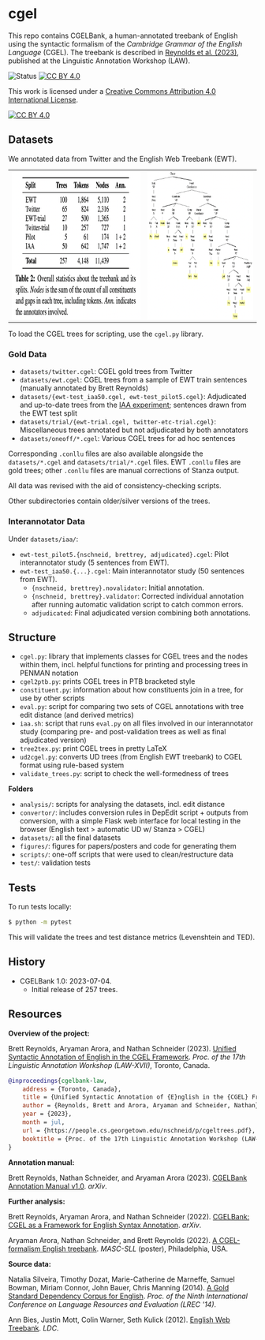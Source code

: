 # cgel

This repo contains CGELBank, a human-annotated treebank of English using the syntactic formalism of the *Cambridge Grammar of the English Language* (CGEL). The treebank is described in [Reynolds et al. (2023)](https://people.cs.georgetown.edu/nschneid/p/cgeltrees.pdf), published at the Linguistic Annotation Workshop (LAW).

![Status](https://github.com/nert-nlp/cgel/actions/workflows/validate.yml/badge.svg) [![CC BY 4.0][cc-by-shield]][cc-by]

This work is licensed under a
[Creative Commons Attribution 4.0 International License][cc-by].

[![CC BY 4.0][cc-by-image]][cc-by]

[cc-by]: http://creativecommons.org/licenses/by/4.0/
[cc-by-image]: https://i.creativecommons.org/l/by/4.0/88x31.png
[cc-by-shield]: https://img.shields.io/badge/License-CC%20BY%204.0-lightgrey.svg

## Datasets
We annotated data from Twitter and the English Web Treebank (EWT).

<table>
<tr>
<td><img src="figures/stats.png" style="height: 300px;"></td>
<td><img src="figures/tree.png" style="height: 300px;"></td>
</tr>
</table>

To load the CGEL trees for scripting, use the `cgel.py` library.

### Gold Data

- `datasets/twitter.cgel`: CGEL gold trees from Twitter
- `datasets/ewt.cgel`: CGEL trees from a sample of EWT train sentences (manually annotated by Brett Reynolds)
- `datasets/{ewt-test_iaa50.cgel, ewt-test_pilot5.cgel}`: Adjudicated and up-to-date trees from the [IAA experiment](#interannotator-data); sentences drawn from the EWT test split
- `datasets/trial/{ewt-trial.cgel, twitter-etc-trial.cgel}`: Miscellaneous trees annotated but not adjudicated by both annotators
- `datasets/oneoff/*.cgel`: Various CGEL trees for ad hoc sentences

Corresponding `.conllu` files are also available alongside the `datasets/*.cgel` and `datasets/trial/*.cgel` files.
EWT `.conllu` files are gold trees; other `.conllu` files are manual corrections of Stanza output.

All data was revised with the aid of consistency-checking scripts.

Other subdirectories contain older/silver versions of the trees.

### Interannotator Data

Under `datasets/iaa/`:

- `ewt-test_pilot5.{nschneid, brettrey, adjudicated}.cgel`: Pilot interannotator study (5 sentences from EWT).
- `ewt-test_iaa50.{...}.cgel`: Main interannotator study (50 sentences from EWT).
  - `{nschneid, brettrey}.novalidator`: Initial annotation.
  - `{nschneid, brettrey}.validator`: Corrected individual annotation after running automatic validation script to catch common errors.
  - `adjudicated`: Final adjudicated version combining both annotations.

## Structure
- `cgel.py`: library that implements classes for CGEL trees and the nodes within them, incl. helpful functions for printing and processing trees in PENMAN notation
- `cgel2ptb.py`: prints CGEL trees in PTB bracketed style
- `constituent.py`: information about how constituents join in a tree, for use by other scripts
- `eval.py`: script for comparing two sets of CGEL annotations with tree edit distance (and derived metrics)
- `iaa.sh`: script that runs `eval.py` on all files involved in our interannotator study (comparing pre- and post-validation trees as well as final adjudicated version)
- `tree2tex.py`: print CGEL trees in pretty LaTeX
- `ud2cgel.py`: converts UD trees (from English EWT treebank) to CGEL format using rule-based system
- `validate_trees.py`: script to check the well-formedness of trees

**Folders**
- `analysis/`: scripts for analysing the datasets, incl. edit distance
- `convertor/`: includes conversion rules in DepEdit script + outputs from conversion, with a simple Flask web interface for local testing in the browser (English text > automatic UD w/ Stanza > CGEL)
- `datasets/`: all the final datasets
- `figures/`: figures for papers/posters and code for generating them
- `scripts/`: one-off scripts that were used to clean/restructure data
- `test/`: validation tests

## Tests

To run tests locally:

```sh
$ python -m pytest
```

This will validate the trees and test distance metrics (Levenshtein and TED).

## History

- CGELBank 1.0: 2023-07-04.
  - Initial release of 257 trees.

## Resources

__Overview of the project:__

Brett Reynolds, Aryaman Arora, and Nathan Schneider (2023). [Unified Syntactic Annotation of English in the CGEL Framework](https://people.cs.georgetown.edu/nschneid/p/cgeltrees.pdf). *Proc. of the 17th Linguistic Annotation Workshop (LAW-XVII)*, Toronto, Canada.

```bibtex
@inproceedings{cgelbank-law,
    address = {Toronto, Canada},
    title = {Unified Syntactic Annotation of {E}nglish in the {CGEL} Framework},
    author = {Reynolds, Brett and Arora, Aryaman and Schneider, Nathan},
    year = {2023},
    month = jul,
    url = {https://people.cs.georgetown.edu/nschneid/p/cgeltrees.pdf},
    booktitle = {Proc. of the 17th Linguistic Annotation Workshop (LAW-XVII)}
}
```

__Annotation manual:__

Brett Reynolds, Nathan Schneider, and Aryaman Arora (2023). [CGELBank Annotation Manual v1.0](https://arxiv.org/abs/2305.17347). *arXiv*.

__Further analysis:__

Brett Reynolds, Aryaman Arora, and Nathan Schneider (2022). [CGELBank: CGEL as a Framework for English Syntax Annotation](http://arxiv.org/abs/2210.00394). *arXiv*.

Aryaman Arora, Nathan Schneider, and Brett Reynolds (2022). [A CGEL-formalism English treebank](https://docs.google.com/presentation/d/1muLMZyNLspXElkWaOLfGQve64SxbapXkXJpWpgNmFWw/edit). *MASC-SLL* (poster), Philadelphia, USA.

__Source data:__

Natalia Silveira, Timothy Dozat, Marie-Catherine de Marneffe, Samuel Bowman, Miriam Connor, John Bauer, Chris Manning (2014). [A Gold Standard Dependency Corpus for English](https://aclanthology.org/L14-1067/). *Proc. of the Ninth International Conference on Language Resources and Evaluation (LREC '14)*.

Ann Bies, Justin Mott, Colin Warner, Seth Kulick (2012). [English Web Treebank](https://catalog.ldc.upenn.edu/LDC2012T13). *LDC*.